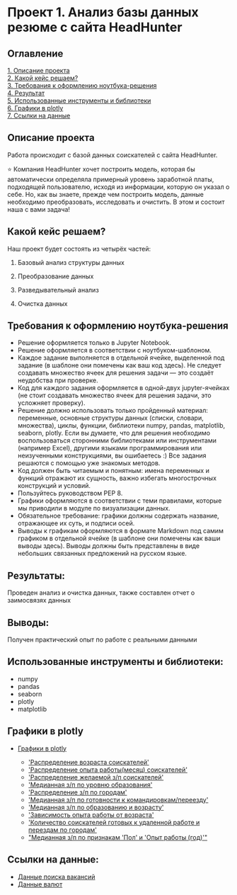 # Проект 1. Анализ базы данных резюме с сайта HeadHunter


## Оглавление
[1. Описание проекта](#Описание-проекта)  
[2. Какой кейс решаем?](#Какой-кейс-решаем)   
[3. Требования к оформлению ноутбука-решения](#требования-к-оформлению-ноутбука-решения)  
[4. Результат](#Результат)   
[5. Использованные инструменты и библиотеки](#использованные-инструменты-и-библиотеки)  
[6. Графики в plotly](#графики-в-plotly)   
[7. Ссылки на данные](#ссылки-на-данные)

## Описание проекта
Работа происходит с базой данных соискателей с сайта HeadHunter. 

⭐ Компания HeadHunter хочет построить модель, которая бы автоматически определяла примерный уровень заработной платы, подходящей пользователю, исходя из информации, которую он указал о себе. Но, как вы знаете, прежде чем построить модель, данные необходимо преобразовать, исследовать и очистить. В этом и состоит наша с вами задача!

## Какой кейс решаем?

Наш проект будет состоять из четырёх частей:

1. Базовый анализ структуры данных

2. Преобразование данных

3. Разведывательный анализ

4. Очистка данных

## Требования к оформлению ноутбука-решения

* Решение оформляется только в Jupyter Notebook.
* Решение оформляется в соответствии с ноутбуком-шаблоном.
* Каждое задание выполняется в отдельной ячейке, выделенной под задание (в шаблоне они помечены как ваш код здесь). Не следует создавать множество ячеек для решения задачи — это создаёт неудобства при проверке.
* Код для каждого задания оформляется в одной-двух jupyter-ячейках (не стоит создавать множество ячеек для решения задачи, это усложняет проверку).
* Решение должно использовать только пройденный материал: переменные, основные структуры данных (списки, словари, множества), циклы, функции, библиотеки numpy, pandas, matplotlib, seaborn, plotly. Если вы думаете, что для решения необходимо воспользоваться сторонними библиотеками или инструментами (например Excel), другими языками программирования или неизученными конструкциями, вы ошибаетесь :) Все задания решаются с помощью уже знакомых методов.
* Код должен быть читаемым и понятным: имена переменных и функций отражают их сущность, важно избегать многострочных конструкций и условий.
* Пользуйтесь руководством PEP 8.
* Графики оформляются в соответствии с теми правилами, которые мы приводили в модуле по визуализации данных.
* Обязательное требование: графики должны содержать название, отражающее их суть, и подписи осей.
* Выводы к графикам оформляются в формате Markdown под самим графиком в отдельной ячейке (в шаблоне они помечены как ваши выводы здесь). Выводы должны быть представлены в виде небольших связанных предложений на русском языке.

## Результаты:

Проведен анализ и очистка данных, также составлен отчет о заимосвязях данных


## Выводы:

Получен практический опыт по работе с реальными данными

## Использованные инструменты и библиотеки:
* numpy
* pandas
* seaborn
* plotly
* matplotlib

## Графики в plotly

* [Графики в plotly](https://nbviewer.org/github/MariaKhanova/HeadHunterProject/tree/master/plotly/)

    * ['Распределение возраста соискателей'](https://nbviewer.org/github/MariaKhanova/HeadHunterProject/blob/master/plotly/histogram_1.html)
    * ['Распределение опыта работы(месяц) соискателей'](https://nbviewer.org/github/MariaKhanova/HeadHunterProject/blob/master/plotly/histogram_2.html)
    * ['Распределение желаемой з/п соискателей'](https://nbviewer.org/github/MariaKhanova/HeadHunterProject/blob/master/plotly/histogram_3.html)
    * ['Медианная з/п по уровню образования'](https://nbviewer.org/github/MariaKhanova/HeadHunterProject/blob/master/plotly/bar_1.html)
    * ['Распределение з/п по городам'](https://nbviewer.org/github/MariaKhanova/HeadHunterProject/blob/master/plotly/box.html)
    * ['Медианная з/п по готовности к командировкам/переезду'](https://nbviewer.org/github/MariaKhanova/HeadHunterProject/blob/master/plotly/bar_2.html)
    * ['Медианная з/п по образованию и возрасту'](https://nbviewer.org/github/MariaKhanova/HeadHunterProject/blob/master/plotly/heatmap_1.html)
    * ['Зависимость опыта работы от возраста'](https://nbviewer.org/github/MariaKhanova/HeadHunterProject/blob/master/plotly/scatter_1.html)
    * ['Количество соискателей готовых к удаленной работе и перездам по городам'](https://nbviewer.org/github/MariaKhanova/HeadHunterProject/blob/master/plotly/scatter_2.html)
    * ["Медианная з/п по признакам 'Пол' и 'Oпыт работы (год)'"](https://nbviewer.org/github/MariaKhanova/HeadHunterProject/blob/master/plotly/heatmap_2.html)

## Ссылки на данные:

* [Данные поиска вакансий](https://drive.google.com/drive/folders/12lBX1DDcScC5uJl7sNZYyVJMeKjviv8_)
* [Данные валют](https://drive.google.com/drive/folders/12lBX1DDcScC5uJl7sNZYyVJMeKjviv8_)